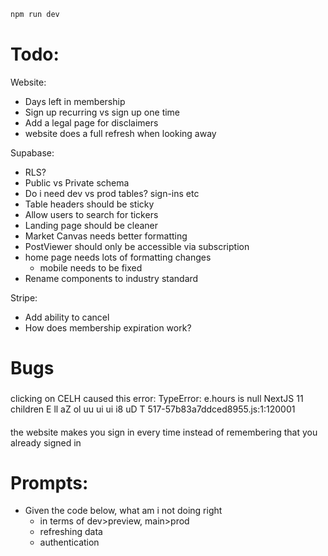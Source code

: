
```bash
npm run dev
```

# Todo: 

Website: 
- Days left in membership
- Sign up recurring vs sign up one time
- Add a legal page for disclaimers
- website does a full refresh when looking away 

Supabase: 
- RLS? 
- Public vs Private schema
- Do i need dev vs prod tables? sign-ins etc
- Table headers should be sticky
- Allow users to search for tickers
- Landing page should be cleaner 
- Market Canvas needs better formatting
- PostViewer should only be accessible via subscription
- home page needs lots of formatting changes
    - mobile needs to be fixed
- Rename components to industry standard 

Stripe:
- Add ability to cancel
- How does membership expiration work? 


# Bugs

### 
clicking on CELH caused this error: 
TypeError: e.hours is null
    NextJS 11
        children
        E
        ll
        aZ
        ol
        uu
        ui
        ui
        i8
        uD
        T
517-57b83a7ddced8955.js:1:120001

#### 
the website makes you sign in every time instead of remembering that you already signed in 


# Prompts: 
- Given the code below, what am i not doing right
    - in terms of dev>preview, main>prod
    - refreshing data 
    - authentication

